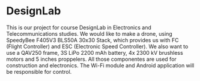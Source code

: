 # DesignLab
This is our project for course DesignLab in Electronics and Telecommunications studies. We would like to make a drone, using SpeedyBee F405V3 BLS50A 30x30 Stack, which provides us with FC (Flight Controller) and ESC (Electronic Speed Controller). We also want to use a QAV250 frame, 3S LiPo 2200 mAh battery, 4x 2300 kV brushless motors and 5 inches proppelers. All those componentes are used for construction and electronics. The Wi-Fi module and Android application will be responsible for control.
